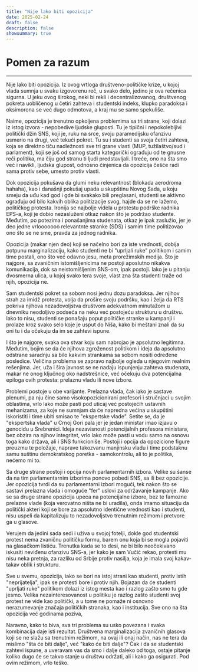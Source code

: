 ```yaml
---
title: "Nije lako biti opozicija"
date: 2025-02-24
draft: false
description: false
showsummary: true
---
```

#  Pomen za razum

---

Nije lako biti opozicija. Iz ovog vrtloga društveno-političke krize, u kojoj vlada sumnja u svaku izgovorenu reč, u svako delo, jedino je ova rečenica sigurna. U jeku ovog širokog, neki bi rekli i decentralizovanog, društvenog pokreta uobličenog u četiri zahteva i studentski indeks, klupko paradoksa i oksimorona se već dugo odmotova, a kraj mu se samo spekuliše.

Naime, opozicija je trenutno opkoljena problemima sa tri strane, koji dolazi iz istog izvora - nepobedive ljudske gluposti. Tu je tipični i nepokolebljivi politički džin SNS, koji je, ruku na srce, svoju paramedijsku ofanzivu usmerio na drugi, već tekući pokret. Tu su i studenti sa svoja četiri zahteva, koja se direktno tiču nadležnosti sve tri grane vlasti (MUP, tužilaštvo/sud i parlament), koji se još od samog starta kategorički ograđuju od te gnusne reči politika, ma čiju god stranu ti ljudi predstavljali. I treće, ono na šta smo već i navikli, ljudska glupost, odnosno činjenica da opozicija češće radi sama protiv sebe, umesto protiv vlasti.

Dok opozicija pokušava da glumi neku relevantnost (blokada aerodroma hahaha), kao i današnji pokušaj upada u skupštinu Novog Sada, u koju smeju da uđu kad god i gde bi svakako bili preglasani, studenti se aktivno ograđuju od bilo kakvih oblika politizacije svog, hajde da se ne lažemo, političkog protesta. Ironija se najbolje videla u protestu podrške radnika EPS-a, koji je dobio nezasluženi otkaz nakon što je podržao studente. Međutim, po potezima i ponašanjima studenata, otkaz je ipak zaslužio, jer je deo jedne vrlooooooo relevantnte stranke (SDS) i samim time politizovao ono što se ne sme, pravda za jednog radnika.

Opozicija (makar njen deo) koji se načelno bori za iste vrednosti, dobija potpunu marginalizaciju, kako studenti ne bi "uprljali ruke" politikom i samim time postali, ono što već odavno jesu, meta prorežimskih medija. Što je najgore, sa zvaničnim istomišljenicima ne postoji aposlutno nikakva komunikacija, dok sa neistomišljenim SNS-om, ipak postoji. Iako je u pitanju dvosmerna ulica, u kojoj svako tera svoje, vlast zna šta studenti traže od njih, opozicija ne.

Sam studentski pokret sa sobom nosi jednu dozu paradoksa. Jer njihov strah za imidž protesta, volja da prošire svoju podršku, kao i želja da RTS pokriva njihova nezadovoljstva društvom adekvatnom minutažom u dnevniku neodoljivo podseća na neku već postojeću strukturu u društvu. Iako to nisu, studenti se ponašaju poput političke stranke u kampanji i prolaze kroz svako selo koje je usput do Niša, kako bi meštani znali da su oni tu i da očekuju da im se zahtevi ispune. 

I što je najgore, svaka ova stvar koju sam nabrojao je apsolutno legitimna. Međutim, bojim se da će njihova zgroženost politikom i ideja da apsolutno odstrane saradnju sa bilo kakvim strankama sa sobom nositi određene posledice. Veličina problema se zapravo najbolje ogleda u njegovim realnim rešenjima. Jer, uža i šira javnost se ne nadaju ispunjenju zahteva studenata, makar ne onog ključnog oko nadstrešnice, već očekuju dva potencijalna epiloga ovih protesta: prelaznu vladu ili nove izbore. 

Problemi postoje u obe varijante. Prelazna vlada, čak iako je sastave plenumi, pa nju čine samo visokopozicionirani profesori i stručnjaci u svojim oblastima, vrlo lako može pasti pod uticaj već postojećih ustavnih mehanizama, za koje ne sumnjam da će napredna većina u skupštini iskoristiti i time ubiti smisao te "ekspertske vlade". Setite se, da je "ekspertska vlada" u Crnoj Gori pala jer je jedan ministar imao izjavu o genocidu u Srebrenici. Ideja nezavisnosti potencijalnih profesora ministara, bez obzira na njihov integritet, vrlo lako može pasti u vodu samo na osnovu toga kako država, ali i SNS funkcioniše. Postoji i opcija da opozicione figure preuzmu te položaje, naprave takozvanu manjinsku vladu i time podstaknu samu suštinu demokratskog poretka - samokontrolu, ali to je politika, nećemo mi to.

Sa druge strane postoji i opcija novih parlamentarnih izbora. Velike su šanse da na tim parlamentarnim izborima ponovo pobedi SNS, sa ili bez opozicije. Jer opozicija tvrdi da su parlamentarni izbori mogući, tek nakon što se sastavi prelazna vlada i omoguće "fer" uslovi za održavanje kampanje. Ako se sa druge strane opozicija upeca na potencijalne izbore, bez te famozne prelazne vlade (koja verovatno ništa ne bi uradila), onda imamo situaciju da politički akteri koji se bore za apsolutno identične vrednosti kao i studenti, nisu uspeli da kapitalizuju to nezadovoljstvo trenutnim režimom i pretvore ga u glasove.

Verujem da jedini sada sedi i uživa u svojoj fotelji, dokle god studentski protest nema zvaničnu političku formu, barem onu koja bi se mogla pojaviti na glasačkom listiću. Trenutka kada se to desi, ne bi bilo neočekivano iskusiti neviđenu ofanzivu SNS-a, jer kako je sam Vučić rekao, protesti mu nisu neka pretnja, za razliku od Srbije protiv nasilja, koja je imala svoj kakav-takav oblik i strukturu.

Sve u svemu, opozicija, iako se bori na istoj strani kao studenti, protiv istih "neprijatelja", ipak se protesti bore i protiv njih. Bojazan da će studenti "uprljati ruke" politikom dolazi iz istog mesta kao i razlog zašto smo tu gde jesmo. Velika nezainteresovanost u politiku je razlog zašto studenti svoj protest ne vide kao politički, a u tome ne pomaže ni osnovno nerazumevanje značaja političkih stranaka, kao i institucija. Sve ono na šta opozicija već godinama poziva, 

Naravno, kako to biva, sva tri problema su usko povezana i svaka kombinacija daje isti rezultat. Društvena marginalizacija zvaničnih glasova koji se ne slažu sa trenutnim režimom, na ovaj ili onaj način, nas ne tera da mislimo "šta će biti dalje", već "kako će biti dalje"? Čak i da se studentski zahtevi ispune, a uveravam vas da smo i dalje daleko od toga, ostaje pitanje koliko dugo će se takvo stanje u društvu održati, ali i kako ga osigurati. Pod ovim režimom, vrlo teško.